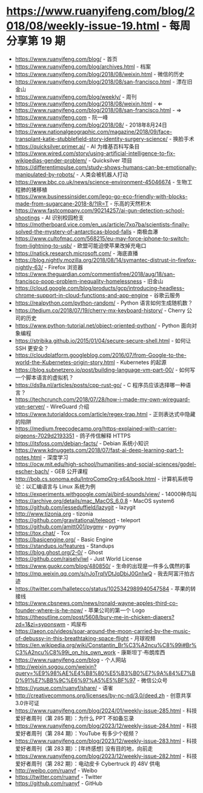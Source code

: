 # https://www.ruanyifeng.com/blog/2018/08/weekly-issue-19.html - 每周分享第 19 期

- https://www.ruanyifeng.com/blog/ - 首页
- https://www.ruanyifeng.com/blog/archives.html - 档案
- https://www.ruanyifeng.com/blog/2018/08/weixin.html - 微信的历史
- https://www.ruanyifeng.com/blog/2018/08/san-francisco.html - 漂在旧金山
- https://www.ruanyifeng.com/blog/weekly/ - 周刊
- https://www.ruanyifeng.com/blog/2018/08/weixin.html - ⇐
- https://www.ruanyifeng.com/blog/2018/08/san-francisco.html - ⇒
- https://www.ruanyifeng.com - 阮一峰
- https://www.ruanyifeng.com/blog/2018/08/ - 2018年8月24日
- https://www.nationalgeographic.com/magazine/2018/09/face-transplant-katie-stubblefield-story-identity-surgery-science/ - 换脸手术
- https://quicksilver.primer.ai/ - AI 为维基百科写条目
- https://www.wired.com/story/using-artificial-intelligence-to-fix-wikipedias-gender-problem/ - Quicksilver 项目
- https://differentimpulse.com/study-shows-humans-can-be-emotionally-manipulated-by-robots/ - 人类会被机器人打动
- https://www.bbc.co.uk/news/science-environment-45046674 - 生物工程肺的猪移植
- https://www.businessinsider.com/lego-go-eco-friendly-with-blocks-made-from-sugarcane-2018-8/?IR=T - 乐高的天然积木
- https://www.fastcompany.com/90214257/ai-gun-detection-school-shootings - AI 识别校园枪支
- https://motherboard.vice.com/en_us/article/7xq7ba/scientists-finally-solved-the-mystery-of-antarcticas-blood-falls - 南极血瀑
- https://www.cultofmac.com/568215/eu-may-force-iphone-to-switch-from-lightning-to-usb/ - 欧盟可能迫使苹果改掉充电口
- https://natick.research.microsoft.com/ - 海底直播
- https://blog.nightly.mozilla.org/2018/08/14/symantec-distrust-in-firefox-nightly-63/ - Firefox 浏览器
- https://www.theguardian.com/commentisfree/2018/aug/18/san-francisco-poop-problem-inequality-homelessness - 旧金山
- https://cloud.google.com/blog/products/gcp/introducing-headless-chrome-support-in-cloud-functions-and-app-engine - 谷歌云服务
- https://realpython.com/python-random/ - Python 语言如何生成随机数？
- https://tedium.co/2018/07/19/cherry-mx-keyboard-history/ - Cherry 公司的历史
- https://www.python-tutorial.net/object-oriented-python/ - Python 面向对象编程
- https://stribika.github.io/2015/01/04/secure-secure-shell.html - 如何让 SSH 更安全？
- https://cloudplatform.googleblog.com/2016/07/from-Google-to-the-world-the-Kubernetes-origin-story.html - Kubernetes 的起源
- https://blog.subnetzero.io/post/building-language-vm-part-00/ - 如何写一个脚本语言的虚拟机？
- https://ds9a.nl/articles/posts/cpp-rust-go/ - C 程序员应该选择哪一种语言？
- https://techcrunch.com/2018/07/28/how-i-made-my-own-wireguard-vpn-server/ - WireGuard 介绍
- https://www.tutorialdocs.com/article/regex-trap.html - 正则表达式中隐藏的陷阱
- https://medium.freecodecamp.org/https-explained-with-carrier-pigeons-7029d2193351 - 鸽子传信解释 HTTPS
- https://itsfoss.com/debian-facts/ - Debian 系统小知识
- https://www.kdnuggets.com/2018/07/fast-ai-deep-learning-part-1-notes.html - 深度学习
- https://ocw.mit.edu/high-school/humanities-and-social-sciences/godel-escher-bach/ - GEB 公开课程
- http://bob.cs.sonoma.edu/IntroCompOrg-x64/book.html - 计算机系统导论：以汇编语言与 Linux 系统为例
- https://experiments.withgoogle.com/ai/bird-sounds/view/ - 14000种鸟叫
- https://archive.org/details/mac_MacOS_6.0.8 - MacOS system6
- https://github.com/jesseduffield/lazygit - lazygit
- http://www.tizonia.org - tizonia
- https://github.com/gravitational/teleport - teleport
- https://github.com/amitt001/pygmy - pygmy
- https://tox.chat/ - Tox
- https://basicengine.org/ - Basic Engine
- https://standups.io/features - Standups
- https://blog.ghost.org/2-0/ - Ghost
- https://github.com/raisely/jwl - Just World License
- https://www.guokr.com/blog/480850/ - 生命的出现是一件多么偶然的事
- https://mp.weixin.qq.com/s/nJoTrqIVDtJqDbiJ0Gn1wQ - 我去阿富汗拍古迹
- https://twitter.com/halletecco/status/1025342989940547584 - 苹果的转接线
- https://www.cbsnews.com/news/ronald-wayne-apples-third-co-founder-where-is-he-now/ - 苹果公司的第一个 Logo
- https://theoutline.com/post/5608/bury-me-in-chicken-diapers?zd=1&zi=syponswm - 鸡尿布
- https://aeon.co/videos/soar-around-the-moon-carried-by-the-music-of-debussy-in-this-breathtaking-space-flight - 月球视频
- https://en.wikipedia.org/wiki/Constantin_Br%C3%A2ncu%C8%99i#Br%C3%A2ncu%C8%99i_on_his_own_work - 康斯坦丁·布朗库西
- https://www.ruanyifeng.com/blog - 个人网站
- http://weixin.sogou.com/weixin?query=%E9%98%AE%E4%B8%80%E5%B3%B0%E7%9A%84%E7%BD%91%E7%BB%9C%E6%97%A5%E5%BF%97 - 微信公众号
- https://yuque.com/ruanyf/share/ - 语雀
- http://creativecommons.org/licenses/by-nc-nd/3.0/deed.zh - 创意共享3.0许可证
- https://www.ruanyifeng.com/blog/2024/01/weekly-issue-285.html - 科技爱好者周刊（第 285 期）：为什么 PPT 不如备忘录
- https://www.ruanyifeng.com/blog/2023/12/weekly-issue-284.html - 科技爱好者周刊（第 284 期）：YouTube 有多少个视频？
- https://www.ruanyifeng.com/blog/2023/12/weekly-issue-283.html - 科技爱好者周刊（第 283 期）：[年终感想] 没有目的地，向前走
- https://www.ruanyifeng.com/blog/2023/12/weekly-issue-282.html - 科技爱好者周刊（第 282 期）：电动皮卡 Cybertruck 的 48V 供电
- http://weibo.com/ruanyf - Weibo
- https://twitter.com/ruanyf - Twitter
- https://github.com/ruanyf - GitHub